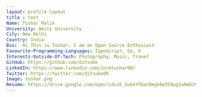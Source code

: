 ```yaml
---
layout: profile-layout
title : test
Name: Tushar Malik
University: Amity University
City: New Delhi
Country: India
Bio:  Hi This is Tushar. I am an Open Source Enthusiast
Favourite-Programming-Languages: TypeScript, Go, V
Interests-Outside-Of-Tech: Photography, Music, Travel
GitHub: https://github.com/ditsuke
LinkedIn: https://www.linkedin.com/in/mtushar00/
Twitter: https://twitter.com/ditsuke00
Image: tushar.png
Resume: https://drive.google.com/open?id=1E_GuGeYYbatBegk6wYCNug1uNebz0HcI
---
```


